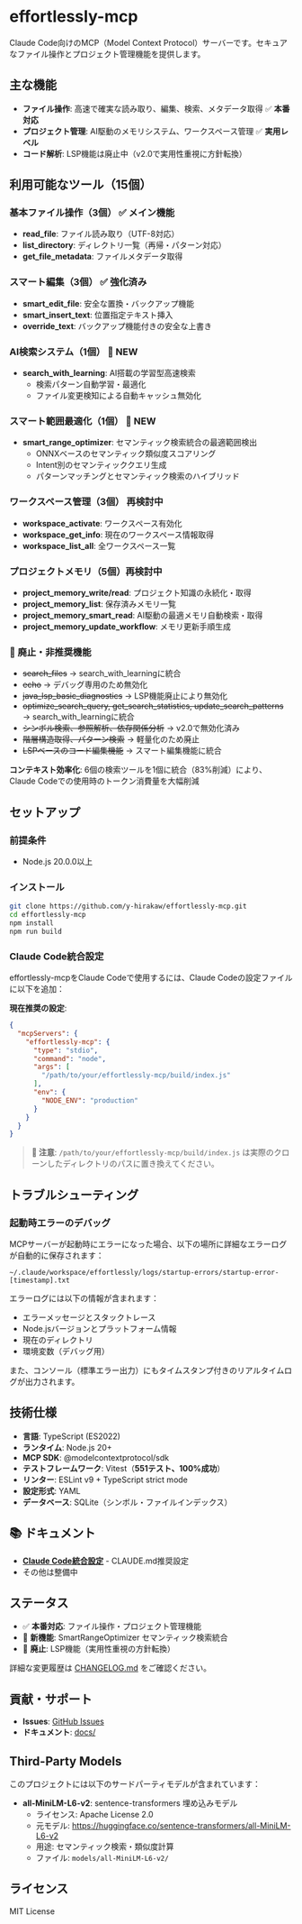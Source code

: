 # effortlessly-mcp

Claude Code向けのMCP（Model Context Protocol）サーバーです。セキュアなファイル操作とプロジェクト管理機能を提供します。

## 主な機能

- **ファイル操作**: 高速で確実な読み取り、編集、検索、メタデータ取得 ✅ **本番対応**
- **プロジェクト管理**: AI駆動のメモリシステム、ワークスペース管理 ✅ **実用レベル**
- **コード解析**: LSP機能は廃止中（v2.0で実用性重視に方針転換）

## 利用可能なツール（15個）

### 基本ファイル操作（3個） ✅ **メイン機能**
- **read_file**: ファイル読み取り（UTF-8対応）
- **list_directory**: ディレクトリ一覧（再帰・パターン対応）
- **get_file_metadata**: ファイルメタデータ取得

### スマート編集（3個） ✅ **強化済み**
- **smart_edit_file**: 安全な置換・バックアップ機能
- **smart_insert_text**: 位置指定テキスト挿入
- **override_text**: バックアップ機能付きの安全な上書き

### AI検索システム（1個） 🚀 **NEW**
- **search_with_learning**: AI搭載の学習型高速検索
  - 検索パターン自動学習・最適化
  - ファイル変更検知による自動キャッシュ無効化

### スマート範囲最適化（1個） 🚀 **NEW**
- **smart_range_optimizer**: セマンティック検索統合の最適範囲検出
  - ONNXベースのセマンティック類似度スコアリング
  - Intent別のセマンティッククエリ生成
  - パターンマッチングとセマンティック検索のハイブリッド

### ワークスペース管理（3個） **再検討中**
- **workspace_activate**: ワークスペース有効化
- **workspace_get_info**: 現在のワークスペース情報取得
- **workspace_list_all**: 全ワークスペース一覧

### プロジェクトメモリ（5個）**再検討中**
- **project_memory_write/read**: プロジェクト知識の永続化・取得
- **project_memory_list**: 保存済みメモリ一覧
- **project_memory_smart_read**: AI駆動の最適メモリ自動検索・取得  
- **project_memory_update_workflow**: メモリ更新手順生成

### 🚫 廃止・非推奨機能
- ~~search_files~~ → search_with_learningに統合
- ~~echo~~ → デバッグ専用のため無効化
- ~~java_lsp_basic_diagnostics~~ → LSP機能廃止により無効化
- ~~optimize_search_query, get_search_statistics, update_search_patterns~~ → search_with_learningに統合
- ~~シンボル検索、参照解析、依存関係分析~~ → v2.0で無効化済み
- ~~階層構造取得、パターン検索~~ → 軽量化のため廃止
- ~~LSPベースのコード編集機能~~ → スマート編集機能に統合

**コンテキスト効率化**: 6個の検索ツールを1個に統合（83%削減）により、Claude Codeでの使用時のトークン消費量を大幅削減

## セットアップ

### 前提条件
- Node.js 20.0.0以上

### インストール

```bash
git clone https://github.com/y-hirakaw/effortlessly-mcp.git
cd effortlessly-mcp
npm install
npm run build
```

### Claude Code統合設定

effortlessly-mcpをClaude Codeで使用するには、Claude Codeの設定ファイルに以下を追加：

**現在推奨の設定**:
```json
{
  "mcpServers": {
    "effortlessly-mcp": {
      "type": "stdio",
      "command": "node",
      "args": [
        "/path/to/your/effortlessly-mcp/build/index.js"
      ],
      "env": {
        "NODE_ENV": "production"
      }
    }
  }
}
```

> **📝 注意**: `/path/to/your/effortlessly-mcp/build/index.js` は実際のクローンしたディレクトリのパスに置き換えてください。
## トラブルシューティング

### 起動時エラーのデバッグ

MCPサーバーが起動時にエラーになった場合、以下の場所に詳細なエラーログが自動的に保存されます：

```
~/.claude/workspace/effortlessly/logs/startup-errors/startup-error-[timestamp].txt
```

エラーログには以下の情報が含まれます：
- エラーメッセージとスタックトレース
- Node.jsバージョンとプラットフォーム情報
- 現在のディレクトリ
- 環境変数（デバッグ用）

また、コンソール（標準エラー出力）にもタイムスタンプ付きのリアルタイムログが出力されます。


## 技術仕様

- **言語**: TypeScript (ES2022)
- **ランタイム**: Node.js 20+
- **MCP SDK**: @modelcontextprotocol/sdk
- **テストフレームワーク**: Vitest（**551テスト、100%成功**）
- **リンター**: ESLint v9 + TypeScript strict mode
- **設定形式**: YAML
- **データベース**: SQLite（シンボル・ファイルインデックス）

## 📚 ドキュメント

- **[Claude Code統合設定](docs/CLAUDE-CODE-INTEGRATION.md)** - CLAUDE.md推奨設定
- その他は整備中

## ステータス

- ✅ **本番対応**: ファイル操作・プロジェクト管理機能
- 🚀 **新機能**: SmartRangeOptimizer セマンティック検索統合
- 🚫 **廃止**: LSP機能（実用性重視の方針転換）

詳細な変更履歴は [CHANGELOG.md](CHANGELOG.md) をご確認ください。

## 貢献・サポート

- **Issues**: [GitHub Issues](https://github.com/y-hirakaw/effortlessly-mcp/issues)
- **ドキュメント**: [docs/](docs/)

## Third-Party Models

このプロジェクトには以下のサードパーティモデルが含まれています：

- **all-MiniLM-L6-v2**: sentence-transformers 埋め込みモデル
  - ライセンス: Apache License 2.0
  - 元モデル: https://huggingface.co/sentence-transformers/all-MiniLM-L6-v2
  - 用途: セマンティック検索・類似度計算
  - ファイル: `models/all-MiniLM-L6-v2/`

## ライセンス

MIT License
